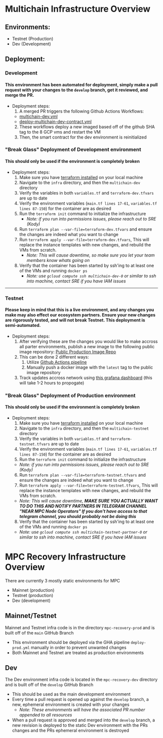 # Multichain Infrastructure Overview

## Environments:
- Testnet (Production)
- Dev (Development)

## Deployment:

### Development
#### This environment has been automated for deployment, simply make a pull request with your changes to the `develop` branch, get it reviewed, and merge the PR.
  - Deployment steps:
    1. A merged PR triggers the following Github Actions Workflows:
      - [multichain-dev.yml](../.github/workflows/multichain-dev.yml)
      - [deploy-multichain-dev-contract.yml](../.github/workflows/deploy-multichain-dev-contract.yml)
    2. These workflows deploy a new imaged based off of the github SHA tag to the 8 GCP vms and restart the VM
    3. Then, the smart contract for the dev environment is reinitialized

### "Break Glass" Deployment of Development environment
#### This should only be used if the environment is completely broken
  - Deployment steps:
    1. Make sure you have [terraform installed](https://developer.hashicorp.com/terraform/tutorials/aws-get-started/install-cli) on your local machine
    2. Navigate to the `infra` directory, and then the `multichain-dev` directory
    3. Verify the variables in both `variables.tf` and `terraform-dev.tfvars` are up to date
    4. Verify the environment variables (`main.tf lines 17-61`, `variables.tf lines 87-150`) for the container are as desired
    5. Run the `terraform init` command to initialize the infrastructure
        - *Note: if you run into permissions issues, please reach out to SRE (Kody)*
    6. Run `terraform plan --var-file=terraform-dev.tfvars` and ensure the changes are indeed what you want to change
    7. Run `terraform apply --var-file=terraform-dev.tfvars`, This will replace the instance templates with new changes, and rebuild the VMs from scratch.
        - *Note: This will cause downtime, so make sure you let your team members know whats going on*
    8. Verify that the container has been started by ssh'ing to at least one of the VMs and running `docker ps`
        - *Note: use ```gcloud compute ssh multichain-dev-0``` or similar to ssh into machine, contact SRE if you have IAM issues*

---

### Testnet
#### Please keep in mind that this is a live environment, and any changes you make may also effect our ecosystem partners. Ensure your new changes are rigorously tested, and will not break Testnet. This deployment is semi-automated.

  - Deployment steps:
    1. After verifying these are the changes you would like to make accross all parter environments, publish a new image to the following public image repository: [Public Production Image Repo](https://console.cloud.google.com/artifacts/docker/pagoda-discovery-platform-prod/us-east1/multichain-public/multichain-testnet?project=pagoda-discovery-platform-prod&supportedpurview=project)
    2. This can be done 2 different ways:
        1. Utilize [Github Actions pipeline](https://github.com/near/mpc-recovery/actions/workflows/multichain-prod.yml)
        2. Manually push a docker image with the `latest` tag to the public image repository
    3. Track updates accross network using [this grafana dashboard](https://nearinc.grafana.net/d/bdg2srektjy0wd/chain-signatures?orgId=1&tab=query&var-node_account_id=All&var-environment=testnet) (this will take 1-2 hours to propogate)

### "Break Glass" Deployment of Production environment
#### **This should only be used if the environment is completely broken**
  - Deployment steps:
    1. Make sure you have [terraform installed](https://developer.hashicorp.com/terraform/tutorials/aws-get-started/install-cli) on your local machine
    2. Navigate to the `infra` directory, and then the `multichain-testnet` directory
    3. Verify the variables in both `variables.tf` and `terraform-testnet.tfvars` are up to date
    4. Verify the environment variables (`main.tf lines 17-61`, `variables.tf lines 87-150`) for the container are as desired
    5. Run the `terraform init` command to initialize the infrastructure
      - *Note: if you run into permissions issues, please reach out to SRE (Kody)*
    6. Run `terraform plan --var-file=terraform-testnet.tfvars` and ensure the changes are indeed what you want to change
    7. Run `terraform apply --var-file=terraform-testnet.tfvars`, This will replace the instance templates with new changes, and rebuild the VMs from scratch.
      - *Note: This will cause downtime, **MAKE SURE YOU ACTUALLY WANT TO DO THIS AND NOTIFY PARTNERS IN TELEGRAM CHANNEL "NEAR MPC Node Operators" If you don't have access to that telegram channel, you should probably not be doing this***
    8. Verify that the container has been started by ssh'ing to at least one of the VMs and running `docker ps`
    - *Note: use ```gcloud compute ssh multichain-testnet-partner-0``` or similar to ssh into machine, contact SRE if you have IAM issues*

# MPC Recovery Infrastructure Overview

There are currently 3 mostly static environments for MPC
 - Mainnet (production)
 - Testnet (production)
 - Dev (development)

 ## Mainnet/Testnet

 Mainnet and Testnet infra code is in the directory `mpc-recovery-prod` and is built off of the `main` GitHub Branch
   - This environment should be deployed via the GHA pipeline `deploy-prod.yml` manually in order to prevent unwanted changes
   - Both Mainnet and Testnet are treated as production environments

 ## Dev

 The Dev environment infra code is located in the `mpc-recovery-dev` directory and is built off of the `develop` GitHub Branch
   - This should be used as the main development environment
   - Every time a pull request is opened up against the `develop` branch, a new, ephemeral environment is created with your changes
     - *Note: These environments will have the associated PR number appended to all resources*
   - When a pull request is approved and merged into the `develop` branch, a new revision is deployed to the static Dev environment with the PRs changes and the PRs ephemeral environment is destroyed